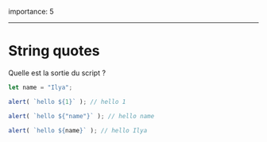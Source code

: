 importance: 5

---

# String quotes

Quelle est la sortie du script ?

```js
let name = "Ilya";

alert( `hello ${1}` ); // hello 1

alert( `hello ${"name"}` ); // hello name

alert( `hello ${name}` ); // hello Ilya
```
